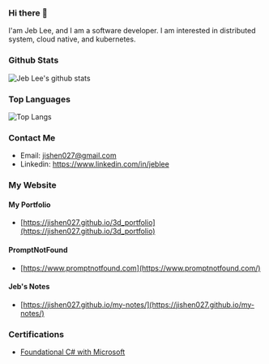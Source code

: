 ### Hi there 👋

I'am Jeb Lee, and I am a software developer. I am interested in distributed system, cloud native, and kubernetes.

<!-- github stats: -->

### Github Stats

![Jeb Lee's github stats](https://github-readme-stats.vercel.app/api?username=jishen027&show_icons=true&theme=radical)

### Top Languages

![Top Langs](https://github-readme-stats.vercel.app/api/top-langs/?username=jishen027&layout=compact&theme=radical)

### Contact Me

- Email: jishen027@gmail.com
- Linkedin: https://www.linkedin.com/in/jeblee

### My Website

#### My Portfolio

- [https://jishen027.github.io/3d_portfolio](https://jishen027.github.io/3d_portfolio)

#### PromptNotFound

- [https://www.promptnotfound.com](https://www.promptnotfound.com/)

#### Jeb's Notes

- [https://jishen027.github.io/my-notes/](https://jishen027.github.io/my-notes/)

### Certifications

- [Foundational C# with Microsoft](https://www.freecodecamp.org/certification/JebLee/foundational-c-sharp-with-microsoft)
<!--
**jishen027/jishen027** is a ✨ _special_ ✨ repository because its `README.md` (this file) appears on your GitHub profile.

Here are some ideas to get you started:

- 🔭 I’m currently working on ...
- 🌱 I’m currently learning ...
- 👯 I’m looking to collaborate on ...
- 🤔 I’m looking for help with ...
- 💬 Ask me about ...
- 📫 How to reach me: ...
- 😄 Pronouns: ...
- ⚡ Fun fact: ...
  -->
